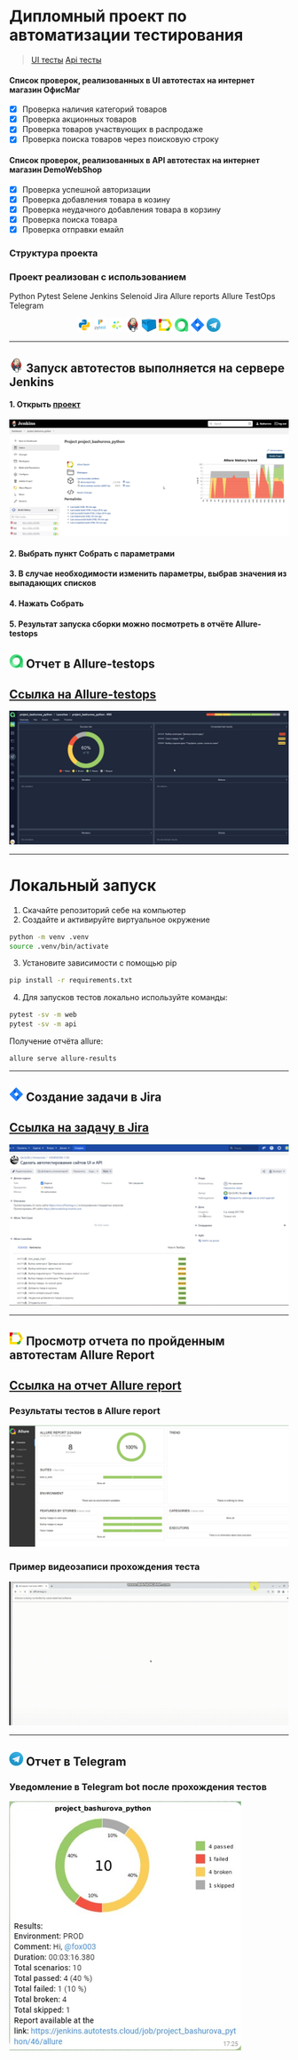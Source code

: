 # Дипломный проект по автоматизации тестирования 
> <a target="_blank" href="https://www.officemag.ru/">UI тесты</a>
> <a target="_blank" href="https://demowebshop.tricentis.com/">Api тесты</a>

#### Список проверок, реализованных в UI автотестах на интернет магазин ОфисМаг
- [x] Проверка наличия категорий товаров
- [x] Проверка акционных товаров
- [x] Проверка товаров участвующих в распродаже
- [x] Проверка поиска товаров через поисковую строку

#### Список проверок, реализованных в API автотестах на интернет магазин DemoWebShop
- [x] Проверка успешной авторизации
- [x] Проверка добавления товара в козину
- [x] Проверка неудачного добавления товара в корзину
- [x] Проверка поиска товара
- [x] Проверка отправки емайл

### Структура проекта

### Проект реализован с использованием
Python Pytest Selene Jenkins Selenoid Jira Allure reports Allure TestOps Telegram 

<p  align="center">
  <code><img width="5%" title="Python" src="design_resources/logo/python.png"></code>
  <code><img width="5%" title="Pytest" src="design_resources/logo/pytest.png"></code>
  <code><img width="5%" title="Selene" src="design_resources/logo/selene.png"></code>
  <code><img width="5%" title="Jenkins" src="design_resources/logo/jenkins.png"></code>
  <code><img width="5%" title="Selenoid" src="design_resources/logo/selenoid.png"></code>
  <code><img width="5%" title="Allure Report" src="design_resources/logo/allure_report.png"></code>
  <code><img width="5%" title="Allure TestOps" src="design_resources/logo/allure_testops.png"></code>
  <code><img width="5%" title="Jira" src="design_resources/logo/jira.png"></code>
  <code><img width="5%" title="Telegram" src="design_resources/logo/tg.png"></code>
</p>

<!-- Jenkins -->
----
## <img width="5%" title="Jenkins" src="design_resources/logo/jenkins.png"> Запуск автотестов выполняется на сервере  Jenkins
#### 1. Открыть <a target="_blank" href="https://jenkins.autotests.cloud/job/project_bashurova_python">проект</a>

![This is an image](/design_resources/screens/Jenkins.jpg)

#### 2. Выбрать пункт **Собрать с параметрами**
#### 3. В случае необходимости изменить параметры, выбрав значения из выпадающих списков
#### 4. Нажать **Собрать**
#### 5. Результат запуска сборки можно посмотреть в отчёте Allure-testops

## <img width="5%" title="Отчет Allure" src="design_resources/logo/allure_testops.png"> Отчет в Allure-testops
## [Ссылка на Allure-testops](https://allure.autotests.cloud/project/4080/dashboards)
![This is an image](/design_resources/screens/allure_testops.jpg)

----
# Локальный запуск

1. Скачайте репозиторий себе на компьютер
2. Создайте и активируйте виртуальное окружение
  ```bash
  python -m venv .venv
  source .venv/bin/activate
  ```
3. Установите зависимости с помощью pip
  ```bash
  pip install -r requirements.txt
  ```
4. Для запусков тестов локально используйте команды:
  ```bash
  pytest -sv -m web
  pytest -sv -m api
  ```
Получение отчёта allure:
```bash
allure serve allure-results
```

<!-- Jira -->
----
## <img width="5%" title="Задача в Jire" src="design_resources/logo/jira.png"> Создание задачи в Jira
## [Ссылка на задачу в Jira](https://jira.autotests.cloud/browse/HOMEWORK-1138)
![This is an image](/design_resources/screens/Jira.jpg) 

<!-- Allure report -->
----
## <img width="5%" title="Allure Report" src="design_resources/logo/allure_report.png"> Просмотр отчета по пройденным автотестам Allure Report
## [Ссылка на отчет Allure report](https://jenkins.autotests.cloud/job/project_bashurova_python/48/allure/)
### Результаты тестов в Allure report
![This is an image](/design_resources/screens/Allure_results.jpg)  

### Пример видеозаписи прохождения теста
![This is an image](/design_resources/screens/видео.gif)

<!-- Telegram -->
----
## <img width="5%" title="Telegram" src="design_resources/logo/tg.png"> Отчет в Telegram

### Уведомление в Telegram bot после прохождения тестов

![This is an image](design_resources/screens/Телеграм.jpg)